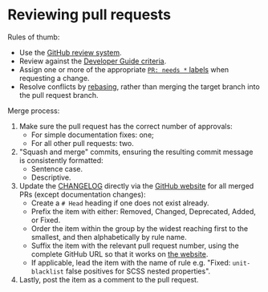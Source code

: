 # Reviewing pull requests

Rules of thumb:

-   Use the [GitHub review system](https://help.github.com/articles/about-pull-request-reviews/).
-   Review against the [Developer Guide criteria](rules.md).
-   Assign one or more of the appropriate [`PR: needs *` labels](https://github.com/stylelint/stylelint/labels) when requesting a change.
-   Resolve conflicts by [rebasing](https://www.atlassian.com/git/tutorials/rewriting-history/git-rebase), rather than merging the target branch into the pull request branch.

Merge process:

1.  Make sure the pull request has the correct number of approvals:
    -   For simple documentation fixes: one;
    -   For all other pull requests: two.
2.  "Squash and merge" commits, ensuring the resulting commit message is consistently formatted:
    -   Sentence case.
    -   Descriptive.
3.  Update the [CHANGELOG](https://github.com/stylelint/stylelint/blob/master/CHANGELOG.md) directly via the [GitHub website](https://github.com/stylelint/stylelint/edit/master/CHANGELOG.md) for all merged PRs (except documentation changes):
    -   Create a `# Head` heading if one does not exist already.
    -   Prefix the item with either: Removed, Changed, Deprecated, Added, or Fixed.
    -   Order the item within the group by the widest reaching first to the smallest, and then alphabetically by rule name.
    -   Suffix the item with the relevant pull request number, using the complete GitHub URL so that it works on [the website](https://stylelint.io/CHANGELOG/).
    -   If applicable, lead the item with the name of rule e.g. "Fixed: `unit-blacklist` false positives for SCSS nested properties".
4.  Lastly, post the item as a comment to the pull request.
